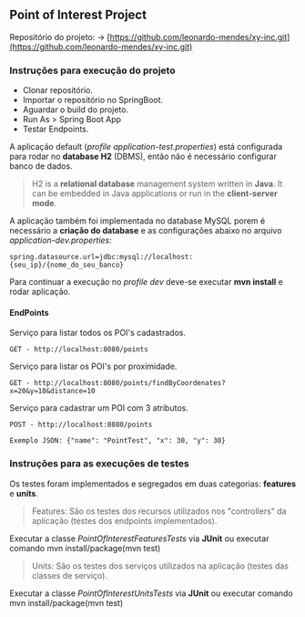 ## Point of Interest Project
Repositório do projeto: -> [https://github.com/leonardo-mendes/xy-inc.git](https://github.com/leonardo-mendes/xy-inc.git)

### Instruções para execução do projeto
- Clonar repositório.
- Importar o repositório no SpringBoot.
- Aguardar o build do projeto.
- Run As > Spring Boot App
- Testar Endpoints.

A aplicação default (*profile application-test.properties*) está configurada para rodar no **database H2** (DBMS), então não é necessário configurar banco de dados.

> H2 is a **relational database** management system written in **Java**. It can be embedded in Java applications or run in the **client-server mode**.

A aplicação também foi implementada no database MySQL porem é necessário a **criação do database** e as configurações abaixo no arquivo *application-dev.properties*:

```
spring.datasource.url=jdbc:mysql://localhost:{seu_ip}/{nome_do_seu_banco}
```

Para continuar a execução no *profile dev* deve-se executar **mvn install** e rodar aplicação.


#### EndPoints

Serviço para listar todos os POI's cadastrados.
```
GET - http://localhost:8080/points
```

Serviço para listar os POI's por proximidade.
```
GET - http://localhost:8080/points/findByCoordenates?x=20&y=10&distance=10
```

Serviço para cadastrar um POI com 3 atributos.
```
POST - http://localhost:8080/points
```

```
Exemplo JSON: {"name": "PointTest", "x": 30, "y": 30}
```

### Instruções para as execuções de testes

Os testes foram implementados e segregados em duas categorias: **features** e **units**.

>Features: São os testes dos recursos utilizados nos "controllers" da aplicação (testes dos endpoints implementados).

Executar a classe *PointOfInterestFeaturesTests* via **JUnit** ou executar comando mvn install/package(mvn test) 


>Units: São os testes dos serviços utilizados na aplicação (testes das classes de serviço).

Executar a classe *PointOfInterestUnitsTests* via **JUnit** ou executar comando mvn install/package(mvn test) 

